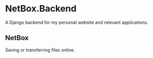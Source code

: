 # NetBox.Backend
A Django backend for my personal website and relevant applications.

## NetBox
Saving or transferring files online.
